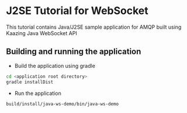 # J2SE Tutorial for WebSocket

This tutorial contains Java/J2SE sample application for AMQP built using Kaazing Java WebSocket API

## Building and running the application
- Build the application using gradle
```bash
cd <application root directory>
gradle installDist
```
- Run the application 
```bash
build/install/java-ws-demo/bin/java-ws-demo
```
